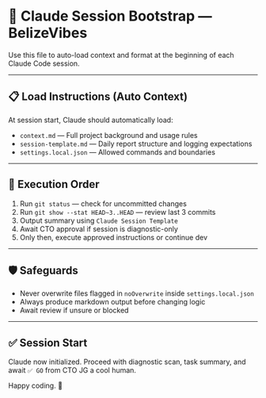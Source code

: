 # 🧠 Claude Session Bootstrap — BelizeVibes

Use this file to auto-load context and format at the beginning of each Claude Code session.

---

## 📋 Load Instructions (Auto Context)

At session start, Claude should automatically load:
- `context.md` — Full project background and usage rules
- `session-template.md` — Daily report structure and logging expectations
- `settings.local.json` — Allowed commands and boundaries

---

## 🚀 Execution Order

1. Run `git status` — check for uncommitted changes
2. Run `git show --stat HEAD~3..HEAD` — review last 3 commits
3. Output summary using `Claude Session Template`
4. Await CTO approval if session is diagnostic-only
5. Only then, execute approved instructions or continue dev

---

## 🛡️ Safeguards
- Never overwrite files flagged in `noOverwrite` inside `settings.local.json`
- Always produce markdown output before changing logic
- Await review if unsure or blocked

---

## ✅ Session Start
Claude now initialized. Proceed with diagnostic scan, task summary, and await `✅ GO` from CTO JG a cool human.

Happy coding. 🌴

